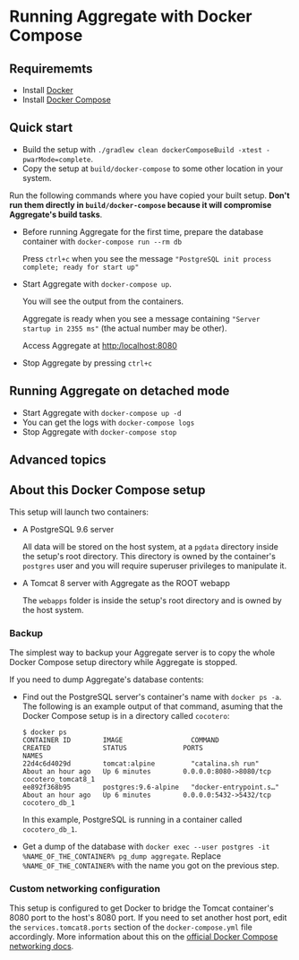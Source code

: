 # Running Aggregate with Docker Compose

## Requirememts

- Install [Docker](https://www.docker.com)
- Install [Docker Compose](https://docs.docker.com/compose)

## Quick start

- Build the setup with `./gradlew clean dockerComposeBuild -xtest -pwarMode=complete`.
- Copy the setup at `build/docker-compose` to some other location in your system. 

Run the following commands where you have copied your built setup. **Don't run them directly in `build/docker-compose` because it will compromise Aggregate's build tasks**.
    
- Before running Aggregate for the first time, prepare the database container with `docker-compose run --rm db`
  
  Press `ctrl+c` when you see the message `"PostgreSQL init process complete; ready for start up"`
  
- Start Aggregate with `docker-compose up`.

  You will see the output from the containers. 
  
  Aggregate is ready when you see a message containing `"Server startup in 2355 ms"` (the actual number may be other).
  
  Access Aggregate at [http:/localhost:8080](http:/localhost:8080)

- Stop Aggregate by pressing `ctrl+c`

## Running Aggregate on detached mode

- Start Aggregate with `docker-compose up -d`
- You can get the logs with `docker-compose logs`
- Stop Aggregate with `docker-compose stop`

## Advanced topics

## About this Docker Compose setup

This setup will launch two containers:

- A PostgreSQL 9.6 server

  All data will be stored on the host system, at a `pgdata` directory inside the setup's root directory. This directory is owned by the container's `postgres` user and you will require superuser privileges to manipulate it.
  
- A Tomcat 8 server with Aggregate as the ROOT webapp

  The `webapps` folder is inside the setup's root directory and is owned by the host system.

### Backup

The simplest way to backup your Aggregate server is to copy the whole Docker Compose setup directory while Aggregate is stopped.

If you need to dump Aggregate's database contents:

- Find out the PostgreSQL server's container's name with `docker ps -a`. The following is an example output of that command, asuming that the Docker Compose setup is in a directory called `cocotero`:

    ```
    $ docker ps
    CONTAINER ID        IMAGE                 COMMAND                  CREATED             STATUS              PORTS                    NAMES
    22d4c6d4029d        tomcat:alpine         "catalina.sh run"        About an hour ago   Up 6 minutes        0.0.0.0:8080->8080/tcp   cocotero_tomcat8_1
    ee892f368b95        postgres:9.6-alpine   "docker-entrypoint.s…"   About an hour ago   Up 6 minutes        0.0.0.0:5432->5432/tcp   cocotero_db_1
    ```

  In this example, PostgreSQL is running in a container called `cocotero_db_1`.
  
- Get a dump of the database with `docker exec --user postgres -it %NAME_OF_THE_CONTAINER% pg_dump aggregate`. Replace `%NAME_OF_THE_CONTAINER%` with the name you got on the previous step.
 
### Custom networking configuration

This setup is configured to get Docker to bridge the Tomcat container's 8080 port to the host's 8080 port. If you need to set another host port, edit the `services.tomcat8.ports` section of the `docker-compose.yml` file accordingly. More information about this on the [official Docker Compose networking docs](https://docs.docker.com/compose/networking/).   